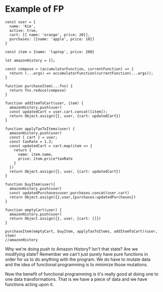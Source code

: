 # Example of FP

```
const user = {
  name: 'Kim',
  active: true,
  cart: [{ name: 'orange', price: 20}],
  purchases: [{name: 'apple', price: 10}]
}

const item = {name: 'laptop', price: 200}

let amazonHistory = [];

const compose = (accumulatorFunction, currentFunction) => {
  return (...args) => accumulatorFunction(currentFunction(...args)); 
}

function purchaseItem(...fns) {
  return fns.reduce(compose)
}

function addItemToCart(user, item) {
  amazonHistory.push(user)
  const updatedCart = user.cart.concat([item]);
  return Object.assign({}, user, {cart: updatedCart})
}

function applyTaxToItems(user) {
  amazonHistory.push(user)
  const { cart } = user;
  const taxRate = 1.3;
  const updatedCart = cart.map(item => {
    return {
      name: item.name,
      price: item.price*taxRate
    }
  })
  return Object.assign({}, user, {cart: updatedCart})
}

function buyItem(user){
  amazonHistory.push(user)
  const updatedPurchases=user.purchases.concat(user.cart)
  return Object.assign({},user,{purchases:updatedPurchases})
}

function emptyCart(user) {
  amazonHistory.push(user)
  return Object.assign({}, user, {cart: []})
}

purchaseItem(emptyCart, buyItem, applyTaxToItems, addItemToCart)(user, item)
//amazonHistory
```

Why we're doing push to Amazon History? Isn't that state? Are we modifying state? Remember we can't just purely have pure functions in order for us to do anything with the program. We do have to mutate data and the idea of functional programming is to minimize those mutations.

Now the benefit of functional programming is it's really good at doing one to one data transformations. That is we have a piece of data and we have functions acting upon it.

